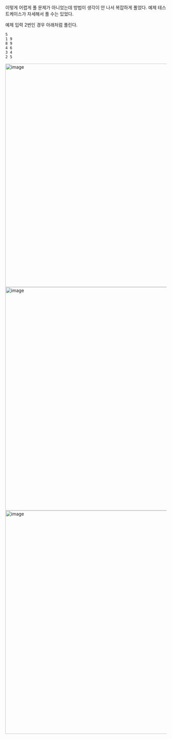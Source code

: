 이렇게 어렵게 풀 문제가 아니었는데 방법이 생각이 안 나서 복잡하게 풀었다. 예제 테스트케이스가 자세해서 풀 수는 있었다.

예제 입력 2번인 경우 아래처럼 풀린다.

```
5
1 9
8 9
4 6
3 4
2 5
```

<img width="698" alt="image" src="https://user-images.githubusercontent.com/59449215/219824817-0cdefa60-5266-475e-9070-8696f3eee4ec.png">
<img width="698" alt="image" src="https://user-images.githubusercontent.com/59449215/219824821-e83301fa-b140-4865-bcbc-e5c5b239d618.png">
<img width="698" alt="image" src="https://user-images.githubusercontent.com/59449215/219824836-2c3c2bdf-6f56-4557-9df7-182f8b20eeae.png">
